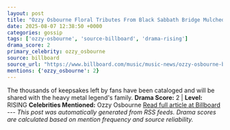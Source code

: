 ```yaml
---
layout: post
title: "Ozzy Osbourne Floral Tributes From Black Sabbath Bridge Mulched For Spreading on Rocker’s Final Resting Place"
date: 2025-08-07 12:38:50 +0000
categories: gossip
tags: ['ozzy-osbourne', 'source-billboard', 'drama-rising']
drama_score: 2
primary_celebrity: ozzy_osbourne
source: billboard
source_url: "https://www.billboard.com/music/music-news/ozzy-osbourne-bridge-floral-tributes-mulched-spreading-grave-1236038423/"
mentions: {'ozzy_osbourne': 2}
---
```


The thousands of keepsakes left by fans have been cataloged and will be shared with the heavy metal legend's family. **Drama Score:** 2 | **Level:** RISING **Celebrities Mentioned:** Ozzy Osbourne [Read full article at Billboard](https://www.billboard.com/music/music-news/ozzy-osbourne-bridge-floral-tributes-mulched-spreading-grave-1236038423/) --- *This post was automatically generated from RSS feeds. Drama scores are calculated based on mention frequency and source reliability.*